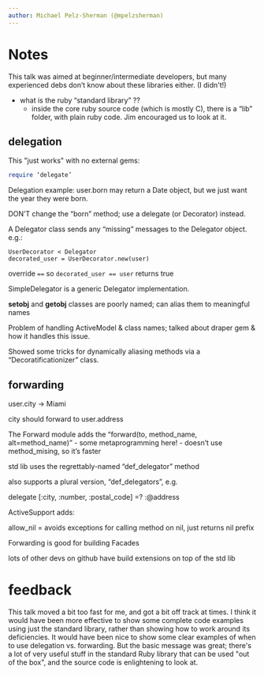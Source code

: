 ```yaml
---
author: Michael Pelz-Sherman (@mpelzsherman)
---
```

# Notes

This talk was aimed at beginner/intermediate developers, but many experienced debs don’t know about these libraries either. (I didn't!)

- what is the ruby “standard library” ??
	- inside the core ruby source code (which is mostly C), there is a “lib” folder, with plain ruby code. Jim encouraged us to look at it.

## delegation

This "just works" with no external gems:

```ruby
require ‘delegate’
```

Delegation example: user.born may return a Date object, but we just want the year they were born.

DON’T change the “born” method; use a delegate (or Decorator) instead.

A Delegator class sends any “missing” messages to the Delegator object. e.g.:

	UserDecorator < Delegator
	decorated_user = UserDecorator.new(user)

override ```==``` so ```decorated_user == user``` returns true

SimpleDelegator is a generic Delegator implementation.

__setobj__ and __getobj__ classes are poorly named; can alias them to meaningful names

Problem of handling ActiveModel & class names; talked about draper gem & how it handles this issue.

Showed some tricks for dynamically aliasing methods via a “Decoratificationizer” class.

## forwarding

user.city -> Miami

city should forward to user.address

The Forward module adds the “forward(to, method_name, alt=method_name)”
	- some metaprogramming here!
	- doesn’t use method_mising, so it’s faster

std lib uses the regrettably-named “def_delegator” method

also supports a plural version, “def_delegators”, e.g. 

delegate [:city, :number, :postal_code] =? :@address

ActiveSupport adds:

allow_nil = avoids exceptions for calling method on nil, just returns nil
prefix

Forwarding is good for building Facades

lots of other devs on github have build extensions on top of the std lib

# feedback

This talk moved a bit too fast for me, and got a bit off track at times. I think it would have been more effective to show some complete code examples using just the standard library, rather than showing how to work around its deficiencies. It would have been nice to show some clear examples of when to use delegation vs. forwarding. But the basic message was great; there's a lot of very useful stuff in the standard Ruby library that can be used "out of the box", and the source code is enlightening to look at.


